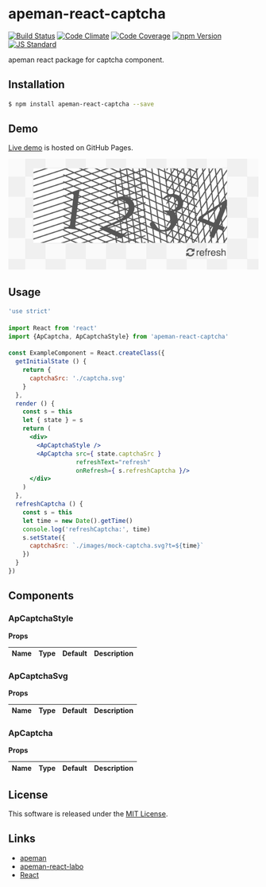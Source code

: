 apeman-react-captcha
==========

<!---
This file is generated by ape-tmpl. Do not update manually.
--->

<!-- Badge Start -->
<a name="badges"></a>

[![Build Status][bd_travis_shield_url]][bd_travis_url]
[![Code Climate][bd_codeclimate_shield_url]][bd_codeclimate_url]
[![Code Coverage][bd_codeclimate_coverage_shield_url]][bd_codeclimate_url]
[![npm Version][bd_npm_shield_url]][bd_npm_url]
[![JS Standard][bd_standard_shield_url]][bd_standard_url]

[bd_repo_url]: https://github.com/apeman-react-labo/apeman-react-captcha
[bd_travis_url]: http://travis-ci.org/apeman-react-labo/apeman-react-captcha
[bd_travis_shield_url]: http://img.shields.io/travis/apeman-react-labo/apeman-react-captcha.svg?style=flat
[bd_travis_com_url]: http://travis-ci.com/apeman-react-labo/apeman-react-captcha
[bd_travis_com_shield_url]: https://api.travis-ci.com/apeman-react-labo/apeman-react-captcha.svg?token=
[bd_license_url]: https://github.com/apeman-react-labo/apeman-react-captcha/blob/master/LICENSE
[bd_codeclimate_url]: http://codeclimate.com/github/apeman-react-labo/apeman-react-captcha
[bd_codeclimate_shield_url]: http://img.shields.io/codeclimate/github/apeman-react-labo/apeman-react-captcha.svg?style=flat
[bd_codeclimate_coverage_shield_url]: http://img.shields.io/codeclimate/coverage/github/apeman-react-labo/apeman-react-captcha.svg?style=flat
[bd_gemnasium_url]: https://gemnasium.com/apeman-react-labo/apeman-react-captcha
[bd_gemnasium_shield_url]: https://gemnasium.com/apeman-react-labo/apeman-react-captcha.svg
[bd_npm_url]: http://www.npmjs.org/package/apeman-react-captcha
[bd_npm_shield_url]: http://img.shields.io/npm/v/apeman-react-captcha.svg?style=flat
[bd_standard_url]: http://standardjs.com/
[bd_standard_shield_url]: https://img.shields.io/badge/code%20style-standard-brightgreen.svg

<!-- Badge End -->


<!-- Description Start -->
<a name="description"></a>

apeman react package for captcha component.

<!-- Description End -->


<!-- Overview Start -->
<a name="overview"></a>



<!-- Overview End -->


<!-- Sections Start -->
<a name="sections"></a>

<!-- Section from "doc/guides/01.Installation.md.hbs" Start -->

<a name="section-doc-guides-01-installation-md"></a>

Installation
-----

```bash
$ npm install apeman-react-captcha --save
```


<!-- Section from "doc/guides/01.Installation.md.hbs" End -->

<!-- Section from "doc/guides/02.Demo.md.hbs" Start -->

<a name="section-doc-guides-02-demo-md"></a>

Demo
-----

[Live demo][demo_url] is hosted on GitHub Pages.

[![Demo Image](./doc/images/screenshot.png)][demo_url]

[demo_url]: http://apeman-react-labo.github.io/apeman-react-captcha/demo/demo.html


<!-- Section from "doc/guides/02.Demo.md.hbs" End -->

<!-- Section from "doc/guides/03.Usage.md.hbs" Start -->

<a name="section-doc-guides-03-usage-md"></a>

Usage
---------

```jsx
'use strict'

import React from 'react'
import {ApCaptcha, ApCaptchaStyle} from 'apeman-react-captcha'

const ExampleComponent = React.createClass({
  getInitialState () {
    return {
      captchaSrc: './captcha.svg'
    }
  },
  render () {
    const s = this
    let { state } = s
    return (
      <div>
        <ApCaptchaStyle />
        <ApCaptcha src={ state.captchaSrc }
                   refreshText="refresh"
                   onRefresh={ s.refreshCaptcha }/>
      </div>
    )
  },
  refreshCaptcha () {
    const s = this
    let time = new Date().getTime()
    console.log('refreshCaptcha:', time)
    s.setState({
      captchaSrc: `./images/mock-captcha.svg?t=${time}`
    })
  }
})

```



<!-- Section from "doc/guides/03.Usage.md.hbs" End -->

<!-- Section from "doc/guides/04.Components.md.hbs" Start -->

<a name="section-doc-guides-04-components-md"></a>

Components
-----


### ApCaptchaStyle

**Props**

| Name | Type | Default | Description |
| ---- | ---- | ------- | ----------- |

### ApCaptchaSvg

**Props**

| Name | Type | Default | Description |
| ---- | ---- | ------- | ----------- |

### ApCaptcha

**Props**

| Name | Type | Default | Description |
| ---- | ---- | ------- | ----------- |


<!-- Section from "doc/guides/04.Components.md.hbs" End -->


<!-- Sections Start -->


<!-- LICENSE Start -->
<a name="license"></a>

License
-------
This software is released under the [MIT License](https://github.com/apeman-react-labo/apeman-react-captcha/blob/master/LICENSE).

<!-- LICENSE End -->


<!-- Links Start -->
<a name="links"></a>

Links
------

+ [apeman][apeman_url]
+ [apeman-react-labo][apeman_react_labo_url]
+ [React][react_url]

[apeman_url]: https://github.com/apeman-labo/apeman
[apeman_react_labo_url]: https://github.com/apeman-react-labo
[react_url]: https://facebook.github.io/react/

<!-- Links End -->
